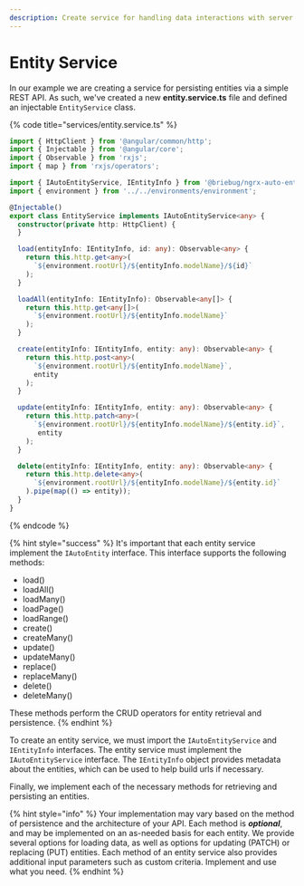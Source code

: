 ```yaml
---
description: Create service for handling data interactions with server
---
```


# Entity Service

In our example we are creating a service for persisting entities via a simple REST API. As such, we've created a new **entity.service.ts** file and defined an injectable `EntityService` class.

{% code title="services/entity.service.ts" %}
```typescript
import { HttpClient } from '@angular/common/http';
import { Injectable } from '@angular/core';
import { Observable } from 'rxjs';
import { map } from 'rxjs/operators';

import { IAutoEntityService, IEntityInfo } from '@briebug/ngrx-auto-entity';
import { environment } from '../../environments/environment';

@Injectable()
export class EntityService implements IAutoEntityService<any> {
  constructor(private http: HttpClient) {
  }

  load(entityInfo: IEntityInfo, id: any): Observable<any> {
    return this.http.get<any>(
      `${environment.rootUrl}/${entityInfo.modelName}/${id}`
    );
  }

  loadAll(entityInfo: IEntityInfo): Observable<any[]> {
    return this.http.get<any[]>(
      `${environment.rootUrl}/${entityInfo.modelName}`
    );
  }

  create(entityInfo: IEntityInfo, entity: any): Observable<any> {
    return this.http.post<any>(
      `${environment.rootUrl}/${entityInfo.modelName}`, 
      entity
    );
  }

  update(entityInfo: IEntityInfo, entity: any): Observable<any> {
    return this.http.patch<any>(
      `${environment.rootUrl}/${entityInfo.modelName}/${entity.id}`,
       entity
    );
  }

  delete(entityInfo: IEntityInfo, entity: any): Observable<any> {
    return this.http.delete<any>(
      `${environment.rootUrl}/${entityInfo.modelName}/${entity.id}`
    ).pipe(map(() => entity));
  }
}
```
{% endcode %}

{% hint style="success" %}
It's important that each entity service implement the `IAutoEntity` interface. This interface supports the following methods:

* load\(\)
* loadAll\(\)
* loadMany\(\)
* loadPage\(\)
* loadRange\(\)
* create\(\)
* createMany\(\)
* update\(\)
* updateMany\(\)
* replace\(\)
* replaceMany\(\)
* delete\(\)
* deleteMany\(\)

These methods perform the CRUD operators for entity retrieval and persistence. 
{% endhint %}

To create an entity service, we must import the `IAutoEntityService` and `IEntityInfo` interfaces. The entity service must implement the `IAutoEntityService` interface. The `IEntityInfo` object provides metadata about the entities, which can be used to help build urls if necessary.

Finally, we implement each of the necessary methods for retrieving and persisting an entities.

{% hint style="info" %}
Your implementation may vary based on the method of persistence and the architecture of your API. Each method is _**optional**_, and may be implemented on an as-needed basis for each entity. We provide several options for loading data, as well as options for updating \(PATCH\) or replacing \(PUT\) entities. Each method of an entity service also provides additional input parameters such as custom criteria. Implement and use what you need.
{% endhint %}

